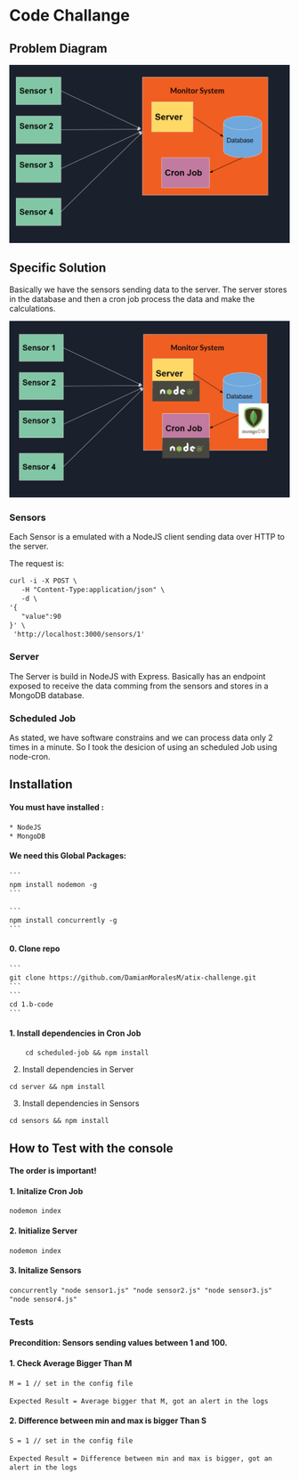 
# Code Challange

## Problem Diagram
![Monitor System](diagrams/monitor-system.png)


## Specific Solution 
Basically we have the sensors sending data to the server. The server stores in the database and then a cron job process the data and make the calculations.

![Monitor System](diagrams/monitor-system-implemented.jpg)

### Sensors

Each Sensor is a emulated with a NodeJS client sending data over HTTP to the server.

The request is: 
```
curl -i -X POST \
   -H "Content-Type:application/json" \
   -d \
'{
   "value":90
}' \
 'http://localhost:3000/sensors/1'

```

### Server

The Server is build in NodeJS with Express. Basically has an endpoint exposed to receive the data comming from the sensors and stores in a MongoDB database. 

### Scheduled Job

As stated, we have software constrains and we can process data only 2 times in a minute. So I took the desicion of using an scheduled Job using node-cron.

## Installation

 #### You must have installed :
    * NodeJS
    * MongoDB
 
#### We need this Global Packages:

    ```
    npm install nodemon -g
    ```

    ```
    npm install concurrently -g
    ```

#### 0. Clone repo 
    ```
    git clone https://github.com/DamianMoralesM/atix-challenge.git
    ```
    ```
    cd 1.b-code
    ```


#### 1. Install dependencies in Cron Job
```
    cd scheduled-job && npm install
```

2. Install dependencies in Server

```
cd server && npm install
```

3. Install dependencies in Sensors
```
cd sensors && npm install
```

## How to Test with the console

#### The order is important!

#### 1. Initalize Cron Job
```
nodemon index
```

#### 2. Initialize Server
```
nodemon index
```
#### 3. Initalize Sensors

```
concurrently "node sensor1.js" "node sensor2.js" "node sensor3.js" "node sensor4.js"
```

### Tests
#### Precondition: Sensors sending values between 1 and 100.

#### 1. Check Average Bigger Than M
    M = 1 // set in the config file

    Expected Result = Average bigger that M, got an alert in the logs


#### 2. Difference between min and max is bigger Than S

    S = 1 // set in the config file

    Expected Result = Difference between min and max is bigger, got an alert in the logs



